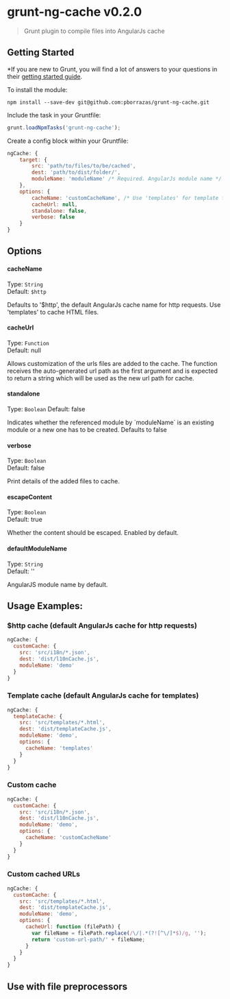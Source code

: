 # grunt-ng-cache v0.2.0

> Grunt plugin to compile files into AngularJs cache


## Getting Started



*If you are new to Grunt, you will find a lot of answers to your questions in their [getting started guide](http://gruntjs.com/getting-started).

To install the module:
```
npm install --save-dev git@github.com:pborrazas/grunt-ng-cache.git
```

Include the task in your Gruntfile:
```js
grunt.loadNpmTasks('grunt-ng-cache');
```

Create a config block within your Gruntfile:
```js
ngCache: {
    target: {
        src: 'path/to/files/to/be/cached',
        dest: 'path/to/dist/folder/',
        moduleName: 'moduleName' /* Required. AngularJs module name */
    },
    options: {
        cacheName: 'customCacheName', /* Use 'templates' for template files */,
        cacheUrl: null,
        standalone: false,
        verbose: false
    }
}
```

## Options

#### cacheName
Type: `String`  
Default: `$http`

Defaults to '$http', the default AngularJs cache name for http requests. Use 'templates' to cache HTML files. 

#### cacheUrl
Type: `Function`  
Default: null

Allows customization of the urls files are added to the cache. The function receives the auto-generated url path as the first argument and is expected to return a string which will be used as the new url path for cache.

#### standalone
Type: `Boolean`
Default: false

Indicates whether the referenced module by ´moduleName´ is an existing module or a new one has to be created. Defaults to false

#### verbose
Type: `Boolean`  
Default: false

Print details of the added files to cache.

#### escapeContent
Type: `Boolean`  
Default: true

Whether the content should be escaped. Enabled by default.

#### defaultModuleName
Type: `String`  
Default: ''

AngularJS module name by default.

## Usage Examples:

### $http cache (default AngularJs cache for http requests)
```js
ngCache: {
  customCache: {
    src: 'src/i18n/*.json',
    dest: 'dist/l10nCache.js',
    moduleName: 'demo'
  }
}
```

### Template cache (default AngularJs cache for templates)
```js
ngCache: {
  templateCache: {
    src: 'src/templates/*.html',
    dest: 'dist/templateCache.js',
    moduleName: 'demo',
    options: {
      cacheName: 'templates'
    }
  }
}
```

### Custom cache
```js
ngCache: {
  customCache: {
    src: 'src/i18n/*.json',
    dest: 'dist/l10nCache.js',
    moduleName: 'demo',
    options: {
      cacheName: 'customCacheName'
    }
  }
}
```

### Custom cached URLs
```js
ngCache: {
  customCache: {
    src: 'src/templates/*.html',
    dest: 'dist/templateCache.js',
    moduleName: 'demo',
    options: {
      cacheUrl: function (filePath) {
        var fileName = filePath.replace(/\/|.*(?![^\/]*$)/g, '');
        return 'custom-url-path/' + fileName;
      }
    }
  }
}
```
## Use with file preprocessors

```